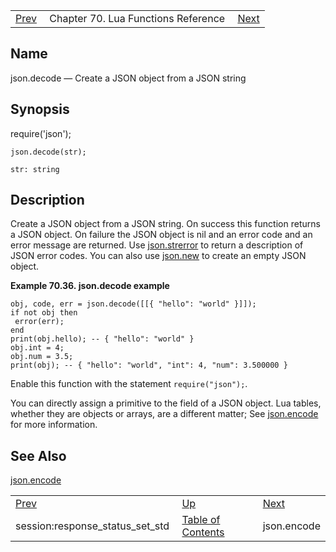 |     |     |     |
| --- | --- | --- |
| [Prev](lua.ref.session_response_status_set_std)  | Chapter 70. Lua Functions Reference |  [Next](lua.ref.json.encode) |

<a name="lua.ref.json.decode"></a>
## Name

json.decode — Create a JSON object from a JSON string

<a name="idp16495424"></a>
## Synopsis

require('json');

`json.decode(str);`

`str: string`<a name="idp16498832"></a>
## Description

Create a JSON object from a JSON string. On success this function returns a JSON object. On failure the JSON object is nil and an error code and an error message are returned. Use [json.strerror](lua.ref.json.strerror "json.strerror") to return a description of JSON error codes. You can also use [json.new](lua.ref.json.new "json.new") to create an empty JSON object.

<a name="lua.ref.json.decode.example"></a>

**Example 70.36. json.decode example**

```
obj, code, err = json.decode([[{ "hello": "world" }]]);
if not obj then
 error(err);
end
print(obj.hello); -- { "hello": "world" }
obj.int = 4;
obj.num = 3.5;
print(obj); -- { "hello": "world", "int": 4, "num": 3.500000 }
```

Enable this function with the statement `require("json");`.

You can directly assign a primitive to the field of a JSON object. Lua tables, whether they are objects or arrays, are a different matter; See [json.encode](lua.ref.json.encode "json.encode") for more information.

<a name="idp16506848"></a>
## See Also

[json.encode](lua.ref.json.encode "json.encode")

|     |     |     |
| --- | --- | --- |
| [Prev](lua.ref.session_response_status_set_std)  | [Up](lua.function.details) |  [Next](lua.ref.json.encode) |
| session:response_status_set_std  | [Table of Contents](index) |  json.encode |

